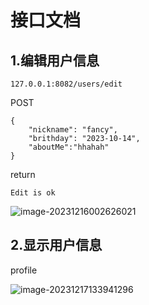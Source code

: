 # 接口文档

## 1.编辑用户信息

```
127.0.0.1:8082/users/edit
```

POST 

```
{
    "nickname": "fancy",
    "brithday": "2023-10-14",
    "aboutMe":"hhahah"
}
```

return

```
Edit is ok
```

![image-20231216002626021](C:\Users\fancy\AppData\Roaming\Typora\typora-user-images\image-20231216002626021.png)

## 2.显示用户信息

profile


![image-20231217133941296](C:\Users\fancy\AppData\Roaming\Typora\typora-user-images\image-20231217133941296.png)
